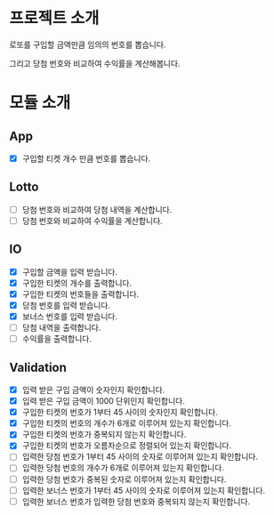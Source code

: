# 프로젝트 소개

로또를 구입할 금액만큼 임의의 번호를 뽑습니다.

그리고 당첨 번호와 비교하여 수익률을 계산해봅니다.

# 모듈 소개

## App

- [x] 구입할 티켓 개수 만큼 번호를 뽑습니다.

## Lotto

- [ ] 당첨 번호와 비교하여 당첨 내역을 계산합니다.
- [ ] 당첨 번호와 비교하여 수익률을 계산합니다.

## IO

- [x] 구입할 금액을 입력 받습니다.
- [x] 구입한 티켓의 개수를 출력합니다.
- [x] 구입한 티켓의 번호들을 출력합니다.
- [x] 당첨 번호를 입력 받습니다.
- [x] 보너스 번호를 입력 받습니다.
- [ ] 당첨 내역을 출력합니다.
- [ ] 수익률을 출력합니다.

## Validation

- [x] 입력 받은 구입 금액이 숫자인지 확인합니다.
- [x] 입력 받은 구입 금액이 1000 단위인지 확인합니다.
- [x] 구입한 티켓의 번호가 1부터 45 사이의 숫자인지 확인합니다.
- [x] 구입한 티켓의 번호의 개수가 6개로 이루어져 있는지 확인합니다.
- [x] 구입한 티켓의 번호가 중복되지 않는지 확인합니다.
- [x] 구입한 티켓의 번호가 오름차순으로 정렬되어 있는지 확인합니다.
- [ ] 입력한 당첨 번호가 1부터 45 사이의 숫자로 이루어져 있는지 확인합니다.
- [ ] 입력한 당첨 번호의 개수가 6개로 이루어져 있는지 확인합니다.
- [ ] 입력한 당첨 번호가 중복된 숫자로 이루어져 있는지 확인합니다.
- [ ] 입력한 보너스 번호가 1부터 45 사이의 숫자로 이루어져 있는지 확인합니다.
- [ ] 입력한 보너스 번호가 입력한 당첨 번호와 중복되지 않는지 확인합니다.
